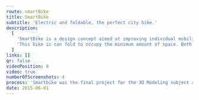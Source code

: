 ```yaml
---
route: smartBike
title: SmartBike
subtitle: 'Electric and foldable, the perfect city bike.'
description:
  [
    'SmartBike is a design concept aimed at improving individual mobility at cities. It uses airless tires without spokes that revolve around the static rim. The back wheel has an electric motor with batteries allocated in the tube.',
    'This bike is can fold to occupy the minimum amount of space. Both wheels retract, and the tube folds on its middle. Once folded the wheels align perfectly which allows users to pull the bike instead of carrying it.',
  ]
links: []
qr: false
videoPosition: 0
video: true
numberOfScreenshots: 4
process: 'Smartbike was the final project for the 3D Modeling subject at EINA, University School of Design and Art. It was modeled with SolidWorks and animated using KeyShot. The final images were made using the KeyShot renders and Photoshop.'
date: 2015-06-01
---
```

